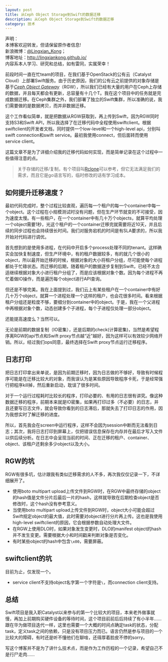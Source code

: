```yaml
---
layout: post
title: 从Ceph Object Storage到Swift的数据迁移
description: 从Ceph Object Storage到Swift的数据迁移
category: 技术
---
```


声明：  
本博客欢迎转发，但请保留原作者信息!  
新浪微博：[@Lingxian_Kong](http://weibo.com/lingxiankong)；   
博客地址：<http://lingxiankong.github.io/>  
内容系本人学习、研究和总结，如有雷同，实属荣幸！

前段时间一直在忙team的项目，在我们基于OpenStack的公有云（Catalyst Cloud）上部署Swift服务。由于历史原因，我们的公有云之前提供的对象存储是基于[*Ceph Object Gateway*](http://docs.ceph.com/docs/jewel/radosgw/)（RGW），所以我们已经有大量的用户在Ceph上存储的数据，并且每天都会有更新，总容量有十几个T。我在这个项目中的任务就是完成数据迁移。在Ceph集群之外，我们部署了独立的Swift集群，所以准确的说，我们需要做的是数据拷贝，而并非数据迁移。

这个工作看似简单，就是把数据从RGW获取到，再上传到Swift，因为RGW同时支持S3和Swift API，所以我选择了在迁移代码中全程使用swiftclient。根据swiftclient的开发者文档，同时提供一个low-level和一个high-level api，分别叫swift connection和swift service。最初我使用connect，但后面转而使用service client。

这篇文章不是为了详细介绍我的迁移代码如何实现，而是简单记录在这个过程中一些值得注意的点。

> 关于存储的迁移/复制，有个项目叫[Rclone](http://rclone.org/)可以参考，但它无法满足我们的需求，而且它是go语言写的，临时修改的话有学习成本。

## 如何提升迁移速度？
最初代码完成时，整个过程比较直观，遍历每一个租户的每一个container中每一个object。这个过程在小规模测试时没有问题，但在生产环节就变的不可接受，因为速度太慢。有一些租户，在一个container中有几十万个objects，就算平均处理一个object需要1秒，光这个租户的一个container迁移完就需要将近10天，并且后续的同步过程也会持续很长时间。我们对服务宕机的时间是有SLA要求的，所以我开始对代码进行调优。

首先想到的是使用多进程，在代码中开启多个process处理不同的tenant。这样确实会加快复制速度，但生产环境中，有的租户数据较多，有的就几个很小的object，所以最开始迁移的时候，根据对象的大小将租户分组，尽可能使每个进程都处于忙碌状态。而迁移的后期，随着租户的数据逐步复制到Swift，已经不太合适继续根据对象大小进行租户分组了，而是应该根据对象个数。因为每个进程不再忙着做IO操作，而是遍历每个object进行API查询。

但还是不够完美。我在上面提到过，我们云上有某些租户在一个container中有好几十万个object，就算一个进程处理一个这样的租户，也会花很多时间。看来根据租户分组还是粒度不够，要细分到container中的object。于是，我在一个父进程中再根据对象个数，动态创建多个子进程，每个子进程仅处理一部分object。

还能提高速度么？当然可以。

无论是前期的数据复制（IO密集），还是后期的check(计算密集)，当然是希望程序离RGW的api节点和Swift proxy节点越“近”越好，因为这样可以有效较少网络开销。所以，经过我们ops同意，最终选择在Swift proxy节点运行迁移程序。

## 日志打印
把日志打印拿出来单说，是因为前期迁移时，因为日志做的不够好，导致有时候程序可能是在迁移比较大的对象，而我误认为是某些原因导致程序卡死，于是经常强行把程序kill掉，然后重新启动，耽误了很多时间。

对于一个运行过程耗时比较长的程序，打印必要的、有用的日志很有讲究。像这种数据迁移的程序，前期本来就是IO密集，如果再打印过多（不必要）的日志，并且还要写日志文件，就会导致你看到的日志滞后，那就失去了打印日志的作用，因为我想实时了解迁移的进度。

所以，首先我会在screen中运行程序，这样不会因为session中断而无法看到日志；其次，我将日志打印到屏幕上，仅把错误信息保存在内存并在最后才写入文件以供后续分析。在日志中会呈现当前的时间、正在迁移的租户、container、object、该租户还剩余多少object以及大小。

## RGW的坑
RGW有很多坑，估计跟我有类似迁移需求的人不多，再次我仅仅记录一下，不详细展开了。

- 使用boto multipart upload上传文件到RGW时，在RGW中最终存储的object的hash值是文件分片后最后一片的hash，这样就导致在后期检查object是否修改时，这个hash没有参考意义。
- 当使用boto multipart upload上传文件到RGW时，object大小可能会超过Swift规定object的最大值，此时需要对object进行分片再上传。这也是我使用high-level swiftclient的原因，它会根据参数自动处理大文件。
- 在RGW上使用DLO时，如果对象发生变更时，DLO的manifest object的hash并不发生变更。需要根据大小和时间戳来判断对象是否变化。
- 有时某些object的hash中包含`\x00`，需要屏蔽。

## swiftclient的坑
目前为止，仅发现一个。

- service client不支持object名字第一个字符是`\`，而connection client支持。

## 总结
Swift项目是我入职Catalyst以来参与的第一个比较大的项目，本来老外做事就慢，再加上前期购买硬件设备的等待时间，这个项目前前后后持续了有小半年……跟在华为做项目迭代一样，这里也需要一个大概的时间点确定task的状态，分配task，定义task之间的依赖，只是没有项目压力而已。语言仍然是参与项目的一个比较大的障碍，有时还是听不懂他们在聊啥，还得厚着脸皮不停的sorry。

写这个博客并不是为了讲什么技术点，而是作为工作历程的一个记录，希望自己不是行尸走肉……